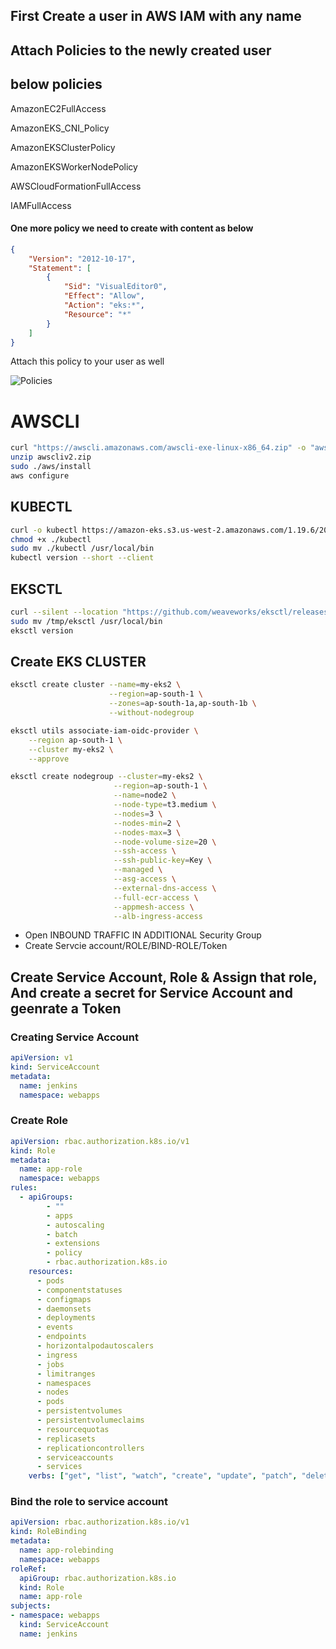 ## First Create a user in AWS IAM with any name
## Attach Policies to the newly created user
## below policies
AmazonEC2FullAccess

AmazonEKS_CNI_Policy

AmazonEKSClusterPolicy	

AmazonEKSWorkerNodePolicy

AWSCloudFormationFullAccess

IAMFullAccess

#### One more policy we need to create with content as below
```json
{
    "Version": "2012-10-17",
    "Statement": [
        {
            "Sid": "VisualEditor0",
            "Effect": "Allow",
            "Action": "eks:*",
            "Resource": "*"
        }
    ]
}
```
Attach this policy to your user as well

![Policies](https://github.com/iamsaikishore/Installations/assets/129657174/fabaec71-5218-49a5-94f5-3bd631f6aefc)

# AWSCLI

```bash
curl "https://awscli.amazonaws.com/awscli-exe-linux-x86_64.zip" -o "awscliv2.zip"
unzip awscliv2.zip
sudo ./aws/install
aws configure
```

## KUBECTL

```bash
curl -o kubectl https://amazon-eks.s3.us-west-2.amazonaws.com/1.19.6/2021-01-05/bin/linux/amd64/kubectl
chmod +x ./kubectl
sudo mv ./kubectl /usr/local/bin
kubectl version --short --client
```

## EKSCTL

```bash
curl --silent --location "https://github.com/weaveworks/eksctl/releases/latest/download/eksctl_$(uname -s)_amd64.tar.gz" | tar xz -C /tmp
sudo mv /tmp/eksctl /usr/local/bin
eksctl version
```

## Create EKS CLUSTER

```bash
eksctl create cluster --name=my-eks2 \
                      --region=ap-south-1 \
                      --zones=ap-south-1a,ap-south-1b \
                      --without-nodegroup

eksctl utils associate-iam-oidc-provider \
    --region ap-south-1 \
    --cluster my-eks2 \
    --approve

eksctl create nodegroup --cluster=my-eks2 \
                       --region=ap-south-1 \
                       --name=node2 \
                       --node-type=t3.medium \
                       --nodes=3 \
                       --nodes-min=2 \
                       --nodes-max=3 \
                       --node-volume-size=20 \
                       --ssh-access \
                       --ssh-public-key=Key \
                       --managed \
                       --asg-access \
                       --external-dns-access \
                       --full-ecr-access \
                       --appmesh-access \
                       --alb-ingress-access
```

* Open INBOUND TRAFFIC IN ADDITIONAL Security Group
* Create Servcie account/ROLE/BIND-ROLE/Token

## Create Service Account, Role & Assign that role, And create a secret for Service Account and geenrate a Token

### Creating Service Account


```yaml
apiVersion: v1
kind: ServiceAccount
metadata:
  name: jenkins
  namespace: webapps
```

### Create Role 


```yaml
apiVersion: rbac.authorization.k8s.io/v1
kind: Role
metadata:
  name: app-role
  namespace: webapps
rules:
  - apiGroups:
        - ""
        - apps
        - autoscaling
        - batch
        - extensions
        - policy
        - rbac.authorization.k8s.io
    resources:
      - pods
      - componentstatuses
      - configmaps
      - daemonsets
      - deployments
      - events
      - endpoints
      - horizontalpodautoscalers
      - ingress
      - jobs
      - limitranges
      - namespaces
      - nodes
      - pods
      - persistentvolumes
      - persistentvolumeclaims
      - resourcequotas
      - replicasets
      - replicationcontrollers
      - serviceaccounts
      - services
    verbs: ["get", "list", "watch", "create", "update", "patch", "delete"]
```

### Bind the role to service account


```yaml
apiVersion: rbac.authorization.k8s.io/v1
kind: RoleBinding
metadata:
  name: app-rolebinding
  namespace: webapps 
roleRef:
  apiGroup: rbac.authorization.k8s.io
  kind: Role
  name: app-role 
subjects:
- namespace: webapps 
  kind: ServiceAccount
  name: jenkins 
```

